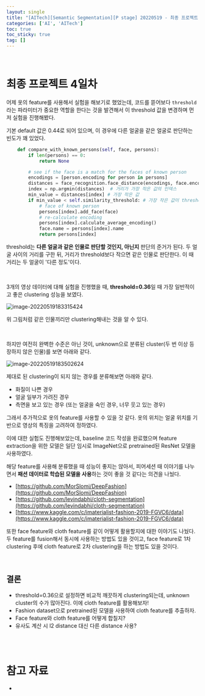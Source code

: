 ```yaml
---
layout: single
title: "[AITech][Semantic Segmentation][P stage] 20220519 - 최종 프로젝트 4일차"
categories: ['AI', 'AITech']
toc: true
toc_sticky: true
tag: []
---
```




<br>

# 최종 프로젝트 4일차

어제 옷의 feature를 사용해서 실험을 해보기로 했었는데, 코드를 뜯어보다 `threshold`라는 파라미터가 중요한 역할을 한다는 것을 발견해서 이 threshold 값을 변경하며 먼저 실험을 진행해봤다. 

기본 default 값은 0.44로 되어 있으며, 이 경우에 다른 얼굴을 같은 얼굴로 판단하는 빈도가 꽤 있었다. 

```python
    def compare_with_known_persons(self, face, persons):
        if len(persons) == 0:
            return None

        # see if the face is a match for the faces of known person
        encodings = [person.encoding for person in persons]
        distances = face_recognition.face_distance(encodings, face.encoding) # 기존 face들과 현재 face 간의 l2 norm
        index = np.argmin(distances)  # 거리가 가장 작은 값의 인덱스
        min_value = distances[index] # 가장 작은 값
        if min_value < self.similarity_threshold: # 가장 작은 값이 threshold보다도 작으면, -> 해당 face에 추가
            # face of known person
            persons[index].add_face(face)
            # re-calculate encoding
            persons[index].calculate_average_encoding()
            face.name = persons[index].name
            return persons[index]
```

threshold는 **다른 얼굴과 같은 인물로 판단할 것인지, 아닌지** 판단의 준거가 된다. 두 얼굴 사이의 거리를 구한 뒤, 거리가 threshold보다 작으면 같은 인물로 판단한다. 이 때 거리는 두 얼굴이 '다른 정도'이다. 

<br>

3개의 영상 데이터에 대해 실험을 진행했을 때, **threshold=0.36**일 때 가장 일반적이고 좋은 clustering 성능을 보였다. 

![image-20220519183315424](https://user-images.githubusercontent.com/70505378/169265219-a511e1e3-bf22-4c64-ad24-5d039103dee4.png)



위 그림처럼 같은 인물끼리만 clustering해내는 것을 알 수 있다. 

<br>

하지만 여전히 완벽한 수준은 아닌 것이, unknown으로 분류된 cluster(두 번 이상 등장하지 않은 인물)를 보면 아래와 같다. 

![image-20220519183502624](https://user-images.githubusercontent.com/70505378/169265209-7d1c9ece-ba7f-4a31-b03a-9c8124b2b7e9.png)

제대로 된 clustering이 되지 않는 경우를 분류해보면 아래와 같다. 

* 화질이 나쁜 경우
* 얼굴 일부가 가려진 경우
* 측면을 보고 있는 경우 (또는 얼굴을 숙인 경우, 너무 웃고 있는 경우)

그래서 추가적으로 옷의 feature를 사용할 수 있을 것 같다. 옷의 위치는 얼굴 위치를 기반으로 영상의 특징을 고려하여 정하였다. 

이에 대한 실험도 진행해보았는데, baseline 코드 작성을 완료했으며 feature extraction을 위한 모델은 일단 임시로 ImageNet으로 pretrained된 ResNet 모델을 사용하였다. 

해당 feature를 사용해 분류했을 때 성능이 좋지는 않아서, 피어세션 때 이야기를 나누면서 **패션 데이터로 학습된 모델을 사용**하는 것이 좋을 것 같다는 의견을 나눴다. 

* [https://github.com/MorSlomi/DeepFashion](https://github.com/MorSlomi/DeepFashion)
* [https://github.com/levindabhi/cloth-segmentation](https://github.com/levindabhi/cloth-segmentation)
* [https://www.kaggle.com/c/imaterialist-fashion-2019-FGVC6/data](https://www.kaggle.com/c/imaterialist-fashion-2019-FGVC6/data)

또한 face feature와 cloth feature를 같이 어떻게 활용할지에 대한 이야기도 나눴다. 두 feature를 fusion해서 동시에 사용하는 방법도 있을 것이고, face feature로 1차 clustering 후에 cloth feature로 2차 clustering을 하는 방법도 있을 것이다. 



<br>

## **결론**

* threshold=0.36으로 설정하면 비교적 깨끗하게 clustering되는데, unknown cluster의 수가 많아진다. 이에 cloth feature를 활용해보자!
* Fashion dataset으로 pretrained된 모델을 사용하여 cloth feature를 추출하자. 
* Face feature와 cloth feature를 어떻게 합칠지?
* 유사도 계산 시 l2 distance 대신 다른 distance 사용?



















<br>

<br>

# 참고 자료

* 

